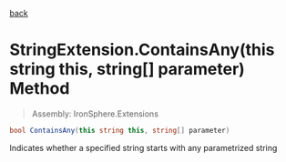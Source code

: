 ﻿

[back](/IronSphere.Extensions/types/StringExtension)

# StringExtension.ContainsAny(this string this, string[] parameter) Method

> Assembly: IronSphere.Extensions

```csharp
bool ContainsAny(this string this, string[] parameter)
```

Indicates whether a specified string starts with any parametrized string

 